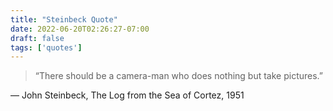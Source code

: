 ```yaml
---
title: "Steinbeck Quote"
date: 2022-06-20T02:26:27-07:00
draft: false
tags: ['quotes']
---
```

> “There should be a camera-man who does nothing but take pictures.”

— John Steinbeck, The Log from the Sea of Cortez, 1951